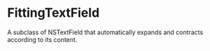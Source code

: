 # FittingTextField
A subclass of NSTextField that automatically expands and contracts according to its content.
